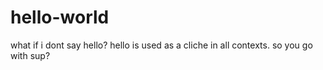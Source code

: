 # hello-world
what if i dont say hello?
hello is used as a cliche in all contexts.
so you go with sup?
